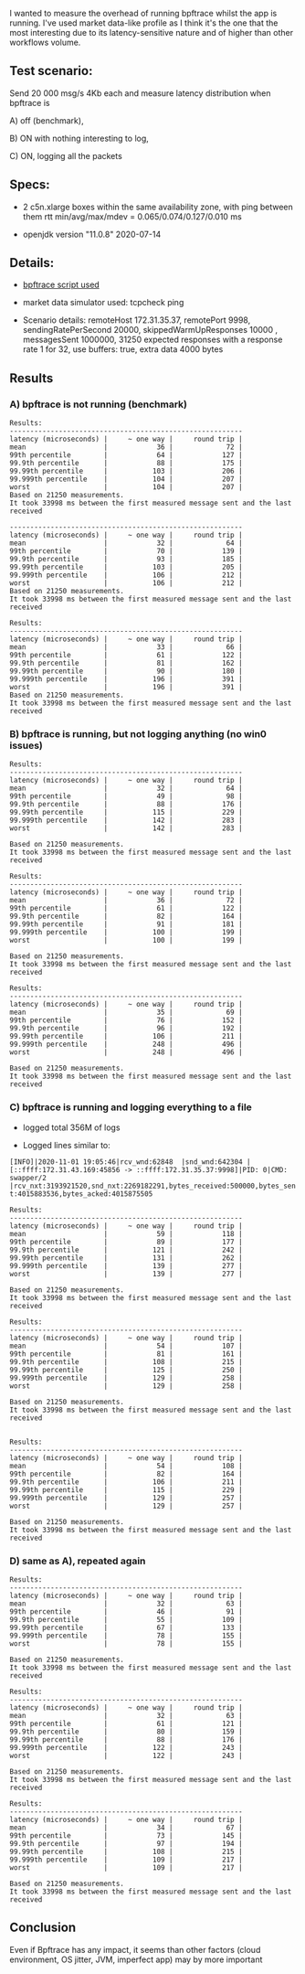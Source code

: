 I wanted to measure the overhead of running bpftrace whilst the app is running.
I've used market data-like profile as I think it's the one that the most interesting due to its latency-sensitive nature and of higher than other workflows volume.

## Test scenario:

Send 20 000 msg/s 4Kb each and measure latency distribution when bpftrace is

A) off (benchmark),

B) ON with nothing interesting to log,

C) ON, logging all the packets

## Specs:

- 2 c5n.xlarge boxes within the same availability zone, with ping between them rtt min/avg/max/mdev = 0.065/0.074/0.127/0.010 ms

- openjdk version "11.0.8" 2020-07-14


## Details:

- [bpftrace script used](tcpwindow.bt)

- market data simulator used: tcpcheck ping

- Scenario details: remoteHost 172.31.35.37, remotePort 9998, sendingRatePerSecond 20000, skippedWarmUpResponses 10000 , messagesSent 1000000, 31250 expected responses with a response rate 1 for 32, use buffers: true, extra data 4000 bytes

## Results

### A) bpftrace is not running (benchmark)

```
Results:
---------------------------------------------------------
latency (microseconds) |     ~ one way |     round trip |
mean                   |            36 |             72 |
99th percentile        |            64 |            127 |
99.9th percentile      |            88 |            175 |
99.99th percentile     |           103 |            206 |
99.999th percentile    |           104 |            207 |
worst                  |           104 |            207 |
Based on 21250 measurements.
It took 33998 ms between the first measured message sent and the last received

---------------------------------------------------------
latency (microseconds) |     ~ one way |     round trip |
mean                   |            32 |             64 |
99th percentile        |            70 |            139 |
99.9th percentile      |            93 |            185 |
99.99th percentile     |           103 |            205 |
99.999th percentile    |           106 |            212 |
worst                  |           106 |            212 |
Based on 21250 measurements.
It took 33998 ms between the first measured message sent and the last received

Results:
---------------------------------------------------------
latency (microseconds) |     ~ one way |     round trip |
mean                   |            33 |             66 |
99th percentile        |            61 |            122 |
99.9th percentile      |            81 |            162 |
99.99th percentile     |            90 |            180 |
99.999th percentile    |           196 |            391 |
worst                  |           196 |            391 |
Based on 21250 measurements.
It took 33998 ms between the first measured message sent and the last received
```

### B) bpftrace is running, but not logging anything (no win0 issues)

```
Results:
---------------------------------------------------------
latency (microseconds) |     ~ one way |     round trip |
mean                   |            32 |             64 |
99th percentile        |            49 |             98 |
99.9th percentile      |            88 |            176 |
99.99th percentile     |           115 |            229 |
99.999th percentile    |           142 |            283 |
worst                  |           142 |            283 |

Based on 21250 measurements.
It took 33998 ms between the first measured message sent and the last received

Results:
---------------------------------------------------------
latency (microseconds) |     ~ one way |     round trip |
mean                   |            36 |             72 |
99th percentile        |            61 |            122 |
99.9th percentile      |            82 |            164 |
99.99th percentile     |            91 |            181 |
99.999th percentile    |           100 |            199 |
worst                  |           100 |            199 |

Based on 21250 measurements.
It took 33998 ms between the first measured message sent and the last received

Results:
---------------------------------------------------------
latency (microseconds) |     ~ one way |     round trip |
mean                   |            35 |             69 |
99th percentile        |            76 |            152 |
99.9th percentile      |            96 |            192 |
99.99th percentile     |           106 |            211 |
99.999th percentile    |           248 |            496 |
worst                  |           248 |            496 |

Based on 21250 measurements.
It took 33998 ms between the first measured message sent and the last received
```

### C) bpftrace is running and logging everything to a file

- logged total 356M of logs

- Logged lines similar to:

`[INFO]|2020-11-01 19:05:46|rcv_wnd:62848  |snd_wnd:642304 |[::ffff:172.31.43.169:45856 -> ::ffff:172.31.35.37:9998]|PID: 0|CMD: swapper/2      |rcv_nxt:3193921520,snd_nxt:2269182291,bytes_received:500000,bytes_sent:4015883536,bytes_acked:4015875505`


```
Results:
---------------------------------------------------------
latency (microseconds) |     ~ one way |     round trip |
mean                   |            59 |            118 |
99th percentile        |            89 |            177 |
99.9th percentile      |           121 |            242 |
99.99th percentile     |           131 |            262 |
99.999th percentile    |           139 |            277 |
worst                  |           139 |            277 |

Based on 21250 measurements.
It took 33998 ms between the first measured message sent and the last received

Results:
---------------------------------------------------------
latency (microseconds) |     ~ one way |     round trip |
mean                   |            54 |            107 |
99th percentile        |            81 |            161 |
99.9th percentile      |           108 |            215 |
99.99th percentile     |           125 |            250 |
99.999th percentile    |           129 |            258 |
worst                  |           129 |            258 |

Based on 21250 measurements.
It took 33998 ms between the first measured message sent and the last received


Results:
---------------------------------------------------------
latency (microseconds) |     ~ one way |     round trip |
mean                   |            54 |            108 |
99th percentile        |            82 |            164 |
99.9th percentile      |           106 |            211 |
99.99th percentile     |           115 |            229 |
99.999th percentile    |           129 |            257 |
worst                  |           129 |            257 |

Based on 21250 measurements.
It took 33998 ms between the first measured message sent and the last received
```

### D) same as A), repeated again

```
Results:
---------------------------------------------------------
latency (microseconds) |     ~ one way |     round trip |
mean                   |            32 |             63 |
99th percentile        |            46 |             91 |
99.9th percentile      |            55 |            109 |
99.99th percentile     |            67 |            133 |
99.999th percentile    |            78 |            155 |
worst                  |            78 |            155 |

Based on 21250 measurements.
It took 33998 ms between the first measured message sent and the last received

Results:
---------------------------------------------------------
latency (microseconds) |     ~ one way |     round trip |
mean                   |            32 |             63 |
99th percentile        |            61 |            121 |
99.9th percentile      |            80 |            159 |
99.99th percentile     |            88 |            176 |
99.999th percentile    |           122 |            243 |
worst                  |           122 |            243 |

Based on 21250 measurements.
It took 33998 ms between the first measured message sent and the last received

Results:
---------------------------------------------------------
latency (microseconds) |     ~ one way |     round trip |
mean                   |            34 |             67 |
99th percentile        |            73 |            145 |
99.9th percentile      |            97 |            194 |
99.99th percentile     |           108 |            215 |
99.999th percentile    |           109 |            217 |
worst                  |           109 |            217 |

Based on 21250 measurements.
It took 33998 ms between the first measured message sent and the last received
```

## Conclusion

Even if Bpftrace has any impact, it seems than other factors (cloud environment, OS jitter, JVM, imperfect app) may
by more important